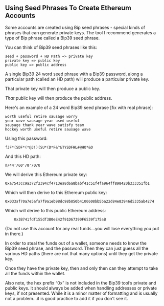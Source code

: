 ## Using Seed Phrases To Create Ethereum Accounts

Some accounts are created using Bip seed phrases - special kinds of phrases that can generate private keys. The tool I recommend generates a type of Bip phrase called a Bip39 seed phrase.

You can think of Bip39 seed phrases like this:

```
seed + password + HD Path => private key
private key => public key
public key => public address
```

A single Bip39 24 word seed phrase with a Bip39 password, along a particular path (called an HD path) will produce a particular private key.

That private key will then produce a public key.

*That* public key will then produce the public address.

Here's an example of a 24 word Bip39 seed phrase [fix with real phrase]:

	worth useful retire sausage worry 
	year wave sausage year used useful 
	sausage thank year wave satisfy team 
	hockey worth useful retire sausage wave

Using this password:

	fJF*(SDF*(*@J!)(SU*(D*F&^&TYSDFHL#@HO*&O

And this HD path:

	m/44'/60'/0'/0/0

We will derive this Ethereum private key:

	0xa7543cc9a372f2394cf4713ea8d6a8babf41c51f4fa964ff898420b333351fb1

Which will then derive to this Ethereum public key:

	0x033af70a7e5afa7f9a1eb98dc98b850b4100608bb5ba22d84e83946d5335ab4274

Which will derive to this public Ethereum address:
		
		0x3B741fdf155df3B0eE42f91D67390F6539f175aB

(Do not use this account for any real funds...you will lose everything you put in there.)

In order to steal the funds out of a wallet, someone needs to know the Bip39 seed phrase, and the password. Then they can just guess all the various HD paths (there are not that many options) until they get the private key.

Once they have the private key, then and only then can they attempt to take all the funds within the wallet.





Also note, the hex prefix “0x” is not included in the Bip39 tool’s private and public keys. It should always be added when handling addresses or private keys, if not presented. While it is a minor matter of formatting and is usually not a problem...it is good practice to add it if you don't see it.